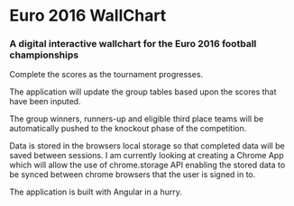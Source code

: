 # Euro 2016 WallChart

### A digital interactive wallchart for the Euro 2016 football championships

Complete the scores as the tournament progresses.

The application will update the group tables based upon the scores that have been inputed.

The group winners, runners-up and eligible third place teams will be automatically pushed to the knockout phase of the competition.

Data is stored in the browsers local storage so that completed data will be saved between sessions. I am currently
looking at creating a Chrome App which will allow the use of chrome.storage API enabling the stored data to
be synced between chrome browsers that the user is signed in to.

The application is built with Angular in a hurry.
